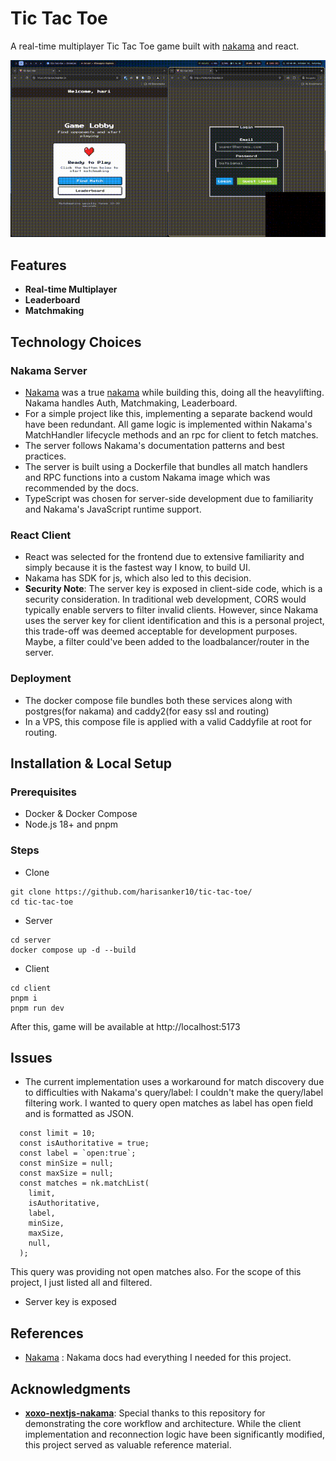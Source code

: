 # Tic Tac Toe

A real-time multiplayer Tic Tac Toe game built with [nakama](https://heroiclabs.com/nakama/) and react.

![Tic Tac Toe Gameplay](./demo.gif)

## Features

- **Real-time Multiplayer**
- **Leaderboard**
- **Matchmaking**

## Technology Choices

### Nakama Server

- [Nakama](https://heroiclabs.com/nakama/) was a true [nakama](https://cotoacademy.com/meaning-nakama-used-japanese-expressions/#:~:text=%2Dpronounced%20%E2%80%9CNakama%E2%80%9D%20is%20a%20word%20that%20translates%20to%20your%20friend%2C%20teammate%2C%20or%20comrade.) while building this, doing all the heavylifting. Nakama handles Auth, Matchmaking, Leaderboard.
- For a simple project like this, implementing a separate backend would have been redundant. All game logic is implemented within Nakama's MatchHandler lifecycle methods and an rpc for client to fetch matches.
- The server follows Nakama's documentation patterns and best practices.
- The server is built using a Dockerfile that bundles all match handlers and RPC functions into a custom Nakama image which was recommended by the docs.
- TypeScript was chosen for server-side development due to familiarity and Nakama's JavaScript runtime support.

### React Client

- React was selected for the frontend due to extensive familiarity and simply because it is the fastest way I know, to build UI.
- Nakama has SDK for js, which also led to this decision.
- **Security Note**: The server key is exposed in client-side code, which is a security consideration. In traditional web development, CORS would typically enable servers to filter invalid clients. However, since Nakama uses the server key for client identification and this is a personal project, this trade-off was deemed acceptable for development purposes. Maybe, a filter could've been added to the loadbalancer/router in the server.

### Deployment

- The docker compose file bundles both these services along with postgres(for nakama) and caddy2(for easy ssl and routing)
- In a VPS, this compose file is applied with a valid Caddyfile at root for routing.

## Installation & Local Setup

### Prerequisites

- Docker & Docker Compose
- Node.js 18+ and pnpm

### Steps

- Clone

```
git clone https://github.com/harisanker10/tic-tac-toe/
cd tic-tac-toe
```

- Server

```
cd server
docker compose up -d --build
```

- Client

```
cd client
pnpm i
pnpm run dev
```

After this, game will be available at http://localhost:5173

## Issues

- The current implementation uses a workaround for match discovery due to difficulties with Nakama's query/label: I couldn't make the query/label filtering work. I wanted to query open matches as label has open field and is formatted as JSON.

```
  const limit = 10;
  const isAuthoritative = true;
  const label = `open:true`;
  const minSize = null;
  const maxSize = null;
  const matches = nk.matchList(
    limit,
    isAuthoritative,
    label,
    minSize,
    maxSize,
    null,
  );

```

This query was providing not open matches also. For the scope of this project, I just listed all and filtered.

- Server key is exposed

## References

- [Nakama](https://heroiclabs.com/nakama/) : Nakama docs had everything I needed for this project.

## Acknowledgments

- **[xoxo-nextjs-nakama](https://github.com/Jackiexiao/xoxo-nextjs-nakama)**: Special thanks to this repository for demonstrating the core workflow and architecture. While the client implementation and reconnection logic have been significantly modified, this project served as valuable reference material.
